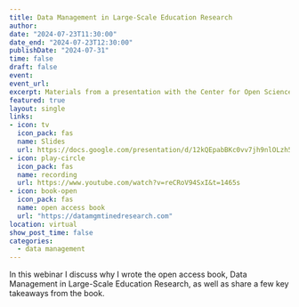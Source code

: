 ```yaml
---
title: Data Management in Large-Scale Education Research
author: 
date: "2024-07-23T11:30:00"
date_end: "2024-07-23T12:30:00"
publishDate: "2024-07-31" 
time: false
draft: false
event: 
event_url: 
excerpt: Materials from a presentation with the Center for Open Science, on Data Management in Large-Scale Education Research.
featured: true
layout: single
links:
- icon: tv
  icon_pack: fas
  name: Slides
  url: https://docs.google.com/presentation/d/12kQEpabBKc0vv7jh9nlOLzh5CeJ9LPZ0TdHxu1rVFNI
- icon: play-circle
  icon_pack: fas
  name: recording
  url: https://www.youtube.com/watch?v=reCRoV94SxI&t=1465s
- icon: book-open
  icon_pack: fas
  name: open access book
  url: "https://datamgmtinedresearch.com"
location: virtual
show_post_time: false
categories:
  - data management
---
```


In this webinar I discuss why I wrote the open access book, Data Management in Large-Scale Education Research, as well as share a few key takeaways from the book. 
